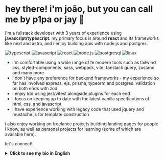 # hey there! i'm joão, but you can call me by p1pa or jay 👋

i'm a fullstack developer with 3 years of experience using **javascript/typescript**. my primary focus is around **react** and its frameworks like next and astro, and i enjoy building apis with node.js and postgres.

![typescript](https://img.shields.io/badge/-typescript-3178C6?style=flat-square&logo=typescript&logoColor=white&color=3178C6&labelColor=3178C6)
![javascript](https://img.shields.io/badge/-javascript-F7DF1E?style=flat-square&logo=javascript&logoColor=white&color=F7DF1E&labelColor=F7DF1E)
![react](https://img.shields.io/badge/-react-61DAFB?style=flat-square&logo=react&logoColor=white&color=61DAFB&labelColor=61DAFB)
![node.js](https://img.shields.io/badge/-node.js-339933?style=flat-square&logo=node.js&logoColor=white&color=339933&labelColor=339933)
![postgresql](https://img.shields.io/badge/-postgresql-336791?style=flat-square&logo=postgresql&logoColor=white&color=336791&labelColor=336791)
![linux](https://img.shields.io/badge/-linux-FCC624?style=flat-square&logo=linux&logoColor=white&color=FCC624&labelColor=FCC624)

- i'm comfortable using a wide range of fe modern tools such as tailwind css, styled-components, sass, webpack, vite, tanstack query, zustand and many more
- i don't have any preference for backend frameworks - my experience so far has involved express, ejs, prisma, typeorm and postgres. validation on both ends with zod
- i enjoy tdd using jest/vitest alongside plugins for each end
- i focus on keeping up to date with the latest vanilla specifications of html, css, and javascript
- i have experience working with legacy code that used jquery and mustache.js for template construction

i also enjoy working on freelance projects building landing pages for people i know, as well as personal projects for learning (some of which are available here).

let's connect!

<details>
  <summary><strong>Click to see my bio in English</strong></summary>
  <br>
salve! sou o joão, mas também pode me chamar por p1pa ou jota 👋

sou um desenvolvedor fullstack com 3 anos de experiência usando **javascript/typescript**. meu foco principal é em **react** e seus frameworks como next e astro, e curto construir apis com node.js e postgres.

![TypeScript](https://img.shields.io/badge/-TypeScript-3178C6?style=flat-square&logo=typescript&logoColor=white)
![JavaScript](https://img.shields.io/badge/-JavaScript-F7DF1E?style=flat-square&logo=javascript&logoColor=black)
![Linux](https://img.shields.io/badge/-Linux-FCC624?style=flat-square&logo=linux&logoColor=black)
![React](https://img.shields.io/badge/-React-61DAFB?style=flat-square&logo=react&logoColor=black)
![Node.js](https://img.shields.io/badge/-Node.js-339933?style=flat-square&logo=node.js&logoColor=white)

- tenho tranquilidade para utilizar uma série de ferramentas atuais para front-end como Tailwind CSS, Styled-components, SASS, Webpack, Vite, TanStack Query, Zustand e muito mais.
- não tenho preferência por frameworks de back-end - minha experiência até agora envolveu express, ejs, prisma, typeorm e postgres. validação em ambas as pontas com zod
- gosto de tdd usando jest/vitest junto com plugins para cada ponta
- foco em me manter atualizado com as mais recentes especificações vanilla de html, css e javascript
- tenho experiência trabalhando com código legado que usava jquery e mustache.js para construção de templates

gosto também de trabalhar em projetos free-lance construindo landing pages para pessoas próximas, além de projetos pessoais para estudos (alguns deles disponíveis por aqui).

bora se conectar!

</details>

